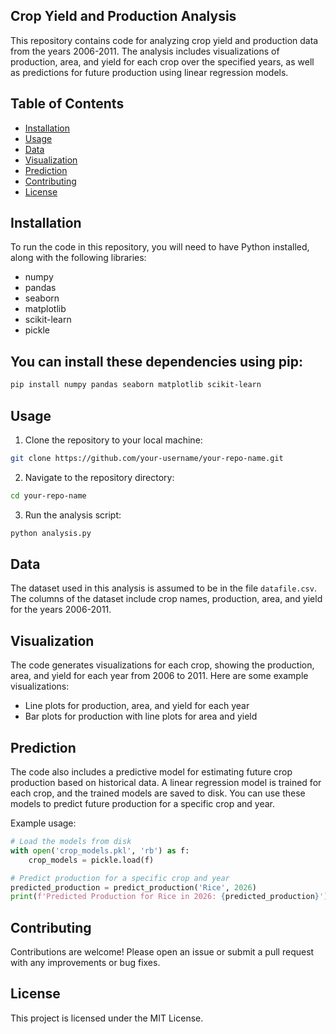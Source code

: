 
## Crop Yield and Production Analysis

This repository contains code for analyzing crop yield and production data from the years 2006-2011. The analysis includes visualizations of production, area, and yield for each crop over the specified years, as well as predictions for future production using linear regression models.

## Table of Contents

- [Installation](#installation)
- [Usage](#usage)
- [Data](#data)
- [Visualization](#visualization)
- [Prediction](#prediction)
- [Contributing](#contributing)
- [License](#license)

## Installation

To run the code in this repository, you will need to have Python installed, along with the following libraries:

- numpy
- pandas
- seaborn
- matplotlib
- scikit-learn
- pickle

## You can install these dependencies using pip:

```bash
pip install numpy pandas seaborn matplotlib scikit-learn
```

## Usage

1. Clone the repository to your local machine:

```bash
git clone https://github.com/your-username/your-repo-name.git
```

2. Navigate to the repository directory:

```bash
cd your-repo-name
```

3. Run the analysis script:

```bash
python analysis.py
```

## Data

The dataset used in this analysis is assumed to be in the file `datafile.csv`. The columns of the dataset include crop names, production, area, and yield for the years 2006-2011.

## Visualization

The code generates visualizations for each crop, showing the production, area, and yield for each year from 2006 to 2011. Here are some example visualizations:

- Line plots for production, area, and yield for each year
- Bar plots for production with line plots for area and yield

## Prediction

The code also includes a predictive model for estimating future crop production based on historical data. A linear regression model is trained for each crop, and the trained models are saved to disk. You can use these models to predict future production for a specific crop and year.

Example usage:

```python
# Load the models from disk
with open('crop_models.pkl', 'rb') as f:
    crop_models = pickle.load(f)

# Predict production for a specific crop and year
predicted_production = predict_production('Rice', 2026)
print(f'Predicted Production for Rice in 2026: {predicted_production}')
```

## Contributing

Contributions are welcome! Please open an issue or submit a pull request with any improvements or bug fixes.

## License

This project is licensed under the MIT License.
